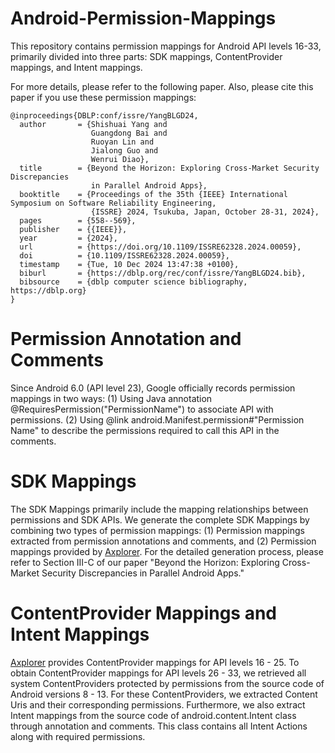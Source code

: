 # Android-Permission-Mappings
This repository contains permission mappings for Android API levels 16-33, primarily divided into three parts: SDK mappings, ContentProvider mappings, and Intent mappings. 

For more details, please refer to the following paper. Also, please cite this paper if you use these permission mappings:
```
@inproceedings{DBLP:conf/issre/YangBLGD24,
  author       = {Shishuai Yang and
                  Guangdong Bai and
                  Ruoyan Lin and
                  Jialong Guo and
                  Wenrui Diao},
  title        = {Beyond the Horizon: Exploring Cross-Market Security Discrepancies
                  in Parallel Android Apps},
  booktitle    = {Proceedings of the 35th {IEEE} International Symposium on Software Reliability Engineering,
                  {ISSRE} 2024, Tsukuba, Japan, October 28-31, 2024},
  pages        = {558--569},
  publisher    = {{IEEE}},
  year         = {2024},
  url          = {https://doi.org/10.1109/ISSRE62328.2024.00059},
  doi          = {10.1109/ISSRE62328.2024.00059},
  timestamp    = {Tue, 10 Dec 2024 13:47:38 +0100},
  biburl       = {https://dblp.org/rec/conf/issre/YangBLGD24.bib},
  bibsource    = {dblp computer science bibliography, https://dblp.org}
}
```
# Permission Annotation and Comments
Since Android 6.0 (API level 23), Google officially records permission mappings in two ways: (1) Using Java annotation @RequiresPermission("PermissionName") to associate API with permissions. (2) Using @link android.Manifest.permission#"Permission Name" to describe the permissions required to call this API in the comments.
# SDK Mappings
The SDK Mappings primarily include the mapping relationships between permissions and SDK APIs. We generate the complete SDK Mappings by combining two types of permission mappings: (1) Permission mappings extracted from permission annotations and comments, and (2) Permission mappings provided by [Axplorer](https://github.com/reddr/axplorer). For the detailed generation process, please refer to Section III-C of our paper "Beyond the Horizon: Exploring Cross-Market Security Discrepancies in Parallel Android Apps."
# ContentProvider Mappings and Intent Mappings
[Axplorer](https://github.com/reddr/axplorer) provides ContentProvider mappings for API levels 16 - 25. To obtain ContentProvider mappings for API levels 26 - 33, we retrieved all system ContentProviders protected by permissions from the source code of Android versions 8 - 13. For these ContentProviders, we extracted Content Uris and their corresponding permissions. Furthermore, we also extract Intent mappings from the source code of android.content.Intent class through annotation and comments. This class contains all Intent Actions along with required permissions.

